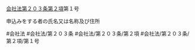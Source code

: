 [会社法第２０３条第２項](会社法＿＿＿＿第２０３条第２項)第１号

申込みをする者の氏名又は名称及び住所


#会社法
#会社法/第２０３条
#会社法/第２０３条/第２項
#会社法/第２０３条/第２項/第１号
